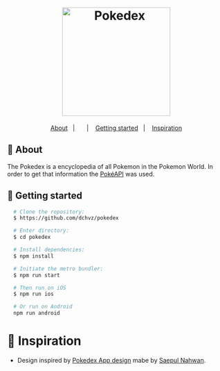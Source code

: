 <h1 align="center">
  <img alt="Pokedex" src="https://ik.imagekit.io/hwyksvj4iv/pokedex_N_WgWrJK0s.png" width="250px" />
</h1>

<p align="center">
  <a href="#page_with_curl-about">About</a>&nbsp;&nbsp;&nbsp;|&nbsp;&nbsp;&nbsp;
  &nbsp;&nbsp;&nbsp;|&nbsp;&nbsp;&nbsp;
  <a href="#rocket-getting-started">Getting started</a>&nbsp;&nbsp;&nbsp;|&nbsp;&nbsp;&nbsp;
  <a href="#thought_balloon-inspiration">Inspiration</a>
</p>

## :page_with_curl: About

The Pokedex is a encyclopedia of all Pokemon in the Pokemon World. In order to get that information the [PokéAPI](https://pokeapi.co/) was used.

## :rocket: Getting started

```bash
  # Clone the repository:
  $ https://github.com/dchvz/pokedex

  # Enter directory:
  $ cd pokedex

  # Install dependencies:
  $ npm install

  # Initiate the metro bundler:
  $ npm run start

  # Then run on iOS
  $ npm run ios

  # Or run on Android
  npm run android
```

# :thought_balloon: Inspiration

- Design inspired by [Pokedex App design](https://dribbble.com/shots/6540871-Pokedex-App) mabe by [Saepul Nahwan](https://dribbble.com/saepulnahwan23).
